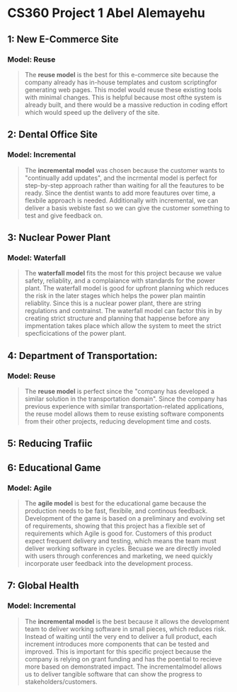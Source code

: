 # CS360 Project 1 Abel Alemayehu
## 1: New E-Commerce Site
### Model: Reuse
> The **reuse model** is the best for this e-commerce site because the company already has in-house templates and custom scriptingfor generating web pages. This model would reuse these existing tools with minimal changes. This is helpful because most ofthe system is already built, and there would be a massive reduction in coding effort which would speed up the delivery of the site.

## 2: Dental Office Site
### Model: Incremental
> The **incremental model** was chosen because the customer wants to "continually add updates", and the incrmental model is perfect for step-by-step approach rather than waiting for all the feautures to be ready. Since the dentist wants to add more feautures over time, a flexbile approach is needed. Additionally with incremental, we can deliver a basis webiste fast so we can give the customer something to test and give feedback on.

## 3: Nuclear Power Plant
### Model: Waterfall
> The **waterfall model** fits the most for this project because we value safety, reliablity, and a complaiance with standards for the power plant. The waterfall model is good for upfront planning which reduces the risk in the later stages which helps the power plan maintin reliablity. Since this is a nuclear power plant, there are string regulations and contrainst. The waterfall model can factor this in by creating strict structure and planning that happense before any impmentation takes place which allow the system to meet the strict specficications of the power plant.

## 4: Department of Transportation:
### Model: Reuse
> The **reuse model** is perfect since the "company has developed a similar solution in the transportation domain". Since the company has previous experience with similar transportation-related applications, the reuse model allows them to reuse existing software components from their other projects, reducing development time and costs.

## 5: Reducing Trafiic

## 6: Educational Game
### Model: Agile
> The **agile model** is best for the educational game because the production needs to be fast, flexibile, and continous feedback. Development of the game is based on a preliminary and evolving set of requirements, showing that this project has a flexible set of requirements which Agile is good for. Customers of this product expect frequent delivery and testing, which means the team must deliver working software in cycles. Becuase we are directly involed with users through conferences and marketing, we need quickly incorporate user feedback into the development process.

## 7: Global Health
### Model: Incremental
> The **incremental model** is the best because it allows the development team to deliver working software in small pieces, which reduces risk. Instead of waiting until the very end to deliver a full product, each increment introduces more components that can be tested and improved. This is important for this specific project because the company is relying on grant funding and has the poential to recieve more based on demonstrated impact. The incrementalmodel allows us to deliver tangible software that can show the progress to stakeholders/customers.
